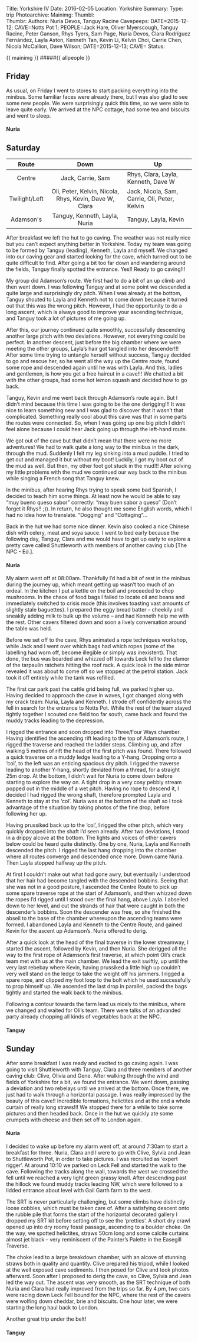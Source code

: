 Title: Yorkshire IV
Date: 2016-02-05
Location: Yorkshire
Summary: 
Type: trip
Photoarchive: 
Mainimg: 
Thumbl:  
Thumbr: 
Authors: Nuria Devos, Tanguy Racine
Cavepeeps: 	DATE=2015-12-12; CAVE=Notts Pot 1; PEOPLE=Jack Hare, Oliver Myerscough, Tanguy Racine, Peter Ganson, Rhys Tyers, Sam Page, Nuria Devos, Clara Rodríguez Fernández, Layla Aston, Kenneth Tan, Kevin Li, Kelvin Choi, Carrie Chen, Nicola McCallion, Dave Wilson;
			DATE=2015-12-13; CAVE=
Status:

{{ mainimg }}
#####{{ allpeople }}

## Friday

As usual, on Friday I went to stores to start packing everything into the minibus. Some familiar faces were already there, but I was also glad to see some new people. We were surprisingly quick this time, so we were able to leave quite early. We arrived at the NPC cottage, had some tea and biscuits and went to sleep.

#### Nuria

## Saturday

|     Route     |                          Down                          | Up                                            |
|:-------------:|:------------------------------------------------------:|-----------------------------------------------|
|     Centre    |                    Jack, Carrie, Sam                   | Rhys, Clara, Layla, Kenneth, Dave W           |
| Twilight/Left | Oli, Peter, Kelvin, Nicola, Rhys, Kevin, Dave W, Clara | Jack, Nicola, Sam, Carrie, Oli, Peter, Kelvin |
|   Adamson's   |              Tanguy, Kenneth, Layla, Nuria             | Tanguy, Layla, Kevin                          |


After breakfast we left the hut to go caving. The weather was not really nice but you can’t expect anything better in Yorkshire. Today my team was going to be formed by Tanguy (leading), Kenneth, Layla and myself. We changed into our caving gear and started looking for the cave, which turned out to be quite difficult to find. After going a bit too far down and wandering around the fields, Tanguy finally spotted the entrance. Yes!! Ready to go caving!!!

My group did Adamson’s route. We first had to do a bit of an up climb and then went down. I was following Tanguy and at some point we descended a quite large and surprisingly dry pitch. When I was already at the bottom, Tanguy shouted to Layla and Kenneth not to come down because it turned out that this was the wrong pitch. However, I had the opportunity to do a long ascent, which is always good to improve your ascending technique, and Tanguy took a lot of pictures of me going up.

After this, our journey continued quite smoothly, successfully descending another large pitch with two deviations. However, not everything could be perfect. In another descent, just before the big chamber where we were meeting the other groups, Layla’s hair got tangled into her descender!!! After some time trying to untangle herself without success, Tanguy decided to go and rescue her, so he went all the way up the Centre route, found some rope and descended again until he was with Layla. And this, ladies and gentlemen, is how you get a free haircut in a cave!!! We chatted a bit with the other groups, had some hot lemon squash and decided how to go back. 

Tanguy, Kevin and me went back through Adamson’s route again. But I didn’t mind because this time I was going to be the one derigging!!! It was nice to learn something new and I was glad to discover that it wasn’t that complicated. Something really cool about this cave was that in some parts the routes were connected. So, when I was going up one big pitch I didn’t feel alone because I could hear Jack going up through the left-hand route.

We got out of the cave but that didn’t mean that there were no more adventures! We had to walk quite a long way to the minibus in the dark, through the mud. Suddenly I felt my leg sinking into a mud puddle. I tried to get out and managed it but without my boot! Luckily, I got my boot out of the mud as well. But then, my other foot got stuck in the mud!!! After solving my little problems with the mud we continued our way back to the minibus while singing a French song that Tanguy knew. 

In the minibus, after hearing Rhys trying to speak some bad Spanish, I decided to teach him some things. At least now he would be able to say “muy bueno queso sabor” correctly: “muy buen sabor a queso” (Don’t forget it Rhys!! ;)). In return, he also thought me some English words, which I had no idea how to translate. “Dogging” and “Cottaging”... 

Back in the hut we had some nice dinner. Kevin also cooked a nice Chinese dish with celery, meat and soya sauce. I went to bed early because the following day, Tanguy, Clara and me would have to get up early to explore a pretty cave called Shuttleworth with members of another caving club [The NPC - Ed.].

#### Nuria

My alarm went off at 08:00am. Thankfully I’d had a bit of rest in the minibus during the journey up, which meant getting up wasn’t too much of an ordeal. In the kitchen I put a kettle on the boil and proceeded to chop mushrooms. In the chaos of food bags I failed to locate oil and beans and immediately switched to crisis mode (this involves toasting vast amounts of slightly stale baguettes). I prepared the eggy bread batter – cheekily and sneakily adding milk to bulk up the volume – and had Kenneth help me with the rest. Other cavers filtered down and soon a lively conversation around the table was held.

Before we set off to the cave,  Rhys animated a rope techniques workshop, while Jack and I went over which bags had which ropes (some of the labelling had worn off, become illegible or simply was inexistent). That done, the bus was boarded and whizzed off towards Leck fell to the clamor of the tarpaulin ratchets hitting the roof rack. A quick look in the side mirror revealed it was about to come off so we stopped at the petrol station. Jack took it off entirely while the tank was refilled.

The first car park past the cattle grid being full, we parked higher up. Having decided to approach the cave in waves, I got changed along with my crack team: Nuria, Layla and Kenneth. I strode off confidently across the fell in search for the entrance to Notts Pot. While the rest of the team stayed tightly together I scouted one field too far south, came back and found the muddy tracks leading to the depression.

I rigged the entrance and soon dropped into Three/Four Ways chamber. Having identified the ascending rift leading to the top of Adamson’s route, I rigged the traverse and reached the ladder steps. Climbing up, and after walking 5 metres of rift the head of the first pitch was found. There followed a quick traverse on a muddy ledge leading to a Y-hang. Dropping onto a ‘col’, to the left was an enticing spacious dry pitch. I rigged the traverse leading to another Y-hang, shortly deviated from a thread, for a straight 25m drop. At the bottom, I didn’t wait for Nuria to come down before starting to explore the way on. A tight drop in a very cosy pebbly stream popped out in the middle of a wet pitch. Having no rope to descend it, I decided I had rigged the wrong shaft, therefore prompted Layla and Kenneth to stay at the ‘col’. Nuria was at the bottom of the shaft so I took advantage of the situation by taking photos of the fine drop, before following her up.

Having prussiked back up to  the ‘col’, I rigged the other pitch, which very quickly dropped into the shaft I’d seen already. After two deviations, I stood in a drippy alcove at the bottom. The lights and voices of other cavers below could be heard quite distinctly. One by one, Nuria, Layla and Kenneth descended the pitch. I rigged the last hang dropping into the chamber where all routes converge and descended once more. Down came Nuria. Then Layla stopped halfway up the pitch.

At first I couldn’t make out what had gone awry, but eventually I understood that her hair had become tangled with the descended bobbins. Seeing that she was not in a good posture, I ascended the Centre Route to pick up some spare traverse rope at the start of Adamson’s, and then whizzed down the ropes I’d rigged until I stood over the final hang, above Layla.  I abseiled down to her level, and cut the strands of hair that were caught in both the descender’s bobbins. Soon the descender was free, so she finished the abseil to the base of the chamber whereupon the ascending teams were formed. I abandoned Layla and Kenneth to the Centre Route, and gained Kevin for the ascent up Adamson’s. Nuria offered to derig.

After a quick look at the head of the final traverse in the lower streamway, I started the ascent, followed by Kevin, and then Nuria. She derigged all the way to the first rope of Adamson’s first traverse, at which point Oli’s crack team met with us at the main chamber. We lead the exit swiftly, up until the very last rebebay where Kevin, having prussiked a little high up couldn’t very well stand on the ledge to take the weight off his jammers. I rigged a spare rope, and clipped my foot loop to the bolt which he used successfully to prop himself up. We ascended the last drop in parallel, packed the bags tightly and started the walk back to the minibus.
 
Following a contour towards the farm lead us nicely to the minibus, where we changed and waited for Oli’s team. There were talks of an advanded party already chopping all kinds of vegetables back at the NPC.

#### Tanguy

## Sunday

After some breakfast I was ready and excited to go caving again. I was going to visit Shuttleworth with Tanguy, Clara and three members of another caving club: Clive, Olivia and Gene. After walking through the wind and fields of Yorkshire for a bit, we found the entrance. We went down, passing a deviation and two rebelays until we arrived at the bottom. Once there, we just had to walk through a horizontal passage. I was really impressed by the beauty of this cave!! Incredible formations, helictites and at the end a whole curtain of really long straws!!! We stopped there for a while to take some pictures and then headed back. Once in the hut we quickly ate some crumpets with cheese and then set off to London again.

#### Nuria

I decided to wake up before my alarm went off, at around 7:30am to start a breakfast for three. Nuria, Clara and I were to go with Clive, Sylvia and Jean to Shuttleworth Pot, in order to take pictures. I was recruited as ‘expert rigger’. At around 10:10 we parked on Leck Fell and started the walk to the cave. Following the tracks along the wall, towards the west we crossed the fell until we reached a very light green grassy knoll. After descending past the hillock we found muddy tracks leading NW, which were followed to a lidded entrance about level with Gail Garth farm to the west.

The SRT is never particularly challenging, but some climbs have distinctly loose cobbles, which must be taken care of. After a satisfying descent onto the rubble pile that forms the start of the horizontal decorated gallery I dropped my SRT kit before setting off to see the ‘pretties’. A short dry crawl opened up into dry roomy fossil passage, ascending to a boulder choke. On the way, we spotted helictites, straws 50cm long and some calcite curtains almost jet black – very reminiscent of the Painter’s Palette in the Easegill Traverse.

The choke lead to a large breakdown chamber, with an alcove of stunning straws both in quality and quantity. Clive prepared his tripod, while I looked at the well exposed cave sediments. I then posed for Clive and took photos afterward. Soon after I proposed to derig the cave, so Clive, Sylvia and Jean led the way out. The ascent was very smooth, as the SRT technique of both Nuria and Clara had really improved from the trips so far. By 4.pm, two cars were racing down Leck Fell bound for the NPC, where the rest of the cavers were wolfing down cheddar, brie and biscuits. One hour later, we were starting the long haul back to London.
 
Another great trip under the belt!

#### Tanguy
